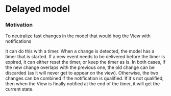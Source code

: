 # Delayed model

### Motivation

To neutralize fast changes in the model that would hog the View with notifications

It can do this with a timer. When a change is detected, the model has a timer that is started.
If a new event needs to be delivered before the timer is expired, it can either reset the timer, or
keep the timer as is. In both cases, if the new change overlaps with the previous one, the old change
can be discarded (as it will never get to appear on the view). Otherwise, the two changes can be combined
if the notification is qualified. If it's not qualified, then when the View is finally notified
at the end of the timer, it will get the current state.


